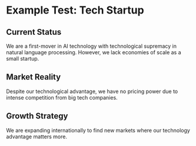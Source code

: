 # Example Test: Tech Startup

## Current Status
We are a first-mover in AI technology with technological supremacy in natural language processing. However, we lack economies of scale as a small startup.

## Market Reality  
Despite our technological advantage, we have no pricing power due to intense competition from big tech companies. 

## Growth Strategy
We are expanding internationally to find new markets where our technology advantage matters more.